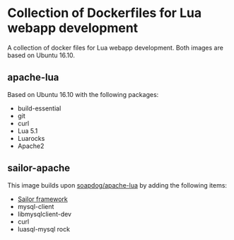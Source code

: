 # Collection of Dockerfiles for Lua webapp development
A collection of docker files for Lua webapp development. Both images are based on Ubuntu 16.10.

## apache-lua
Based on Ubuntu 16.10 with the following packages:

* build-essential
* git
* curl
* Lua 5.1
* Luarocks
* Apache2

## sailor-apache
This image builds upon [soapdog/apache-lua](https://hub.docker.com/r/soapdog/apache-lua/) by adding the following items:

* [Sailor framework](http://sailorproject.org/)
* mysql-client
* libmysqlclient-dev
* curl
* luasql-mysql rock
